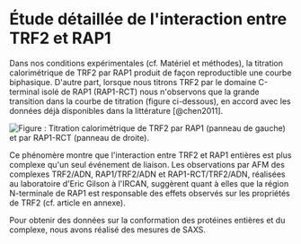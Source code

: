 # Étude détaillée de l'interaction entre TRF2 et RAP1

Dans nos conditions expérimentales (cf. Matériel et méthodes), la titration
calorimétrique de TRF2 par RAP1 produit de façon reproductible une courbe
biphasique. D'autre part, lorsque nous titrons TRF2 par le domaine C-terminal
isolé de RAP1 (RAP1-RCT) nous n'observons que la grande transition dans la
courbe de titration (figure ci-dessous), en accord avec les données déjà
disponibles dans la littérature [@chen2011].

![Figure : Titration calorimétrique de TRF2 par RAP1 (panneau de gauche) et par RAP1-RCT (panneau de droite).](resultats/figures/chap1/itc-t2-r1-rct.jpg)

Ce phénomère montre que l'interaction entre TRF2 et RAP1 entières est plus
complexe qu'un seul événement de liaison. Les observations par AFM des complexes
TRF2/ADN, RAP1/TRF2/ADN et RAP1-RCT/TRF2/ADN, réalisées au laboratoire d'Eric
Gilson à l'IRCAN, suggèrent quant à elles que la région N-terminale de RAP1 est
responsable des effets observés sur les propriétés de TRF2 (cf. article en
annexe).

Pour obtenir des données sur la conformation des protéines entières et du
complexe, nous avons réalisé des mesures de SAXS.
